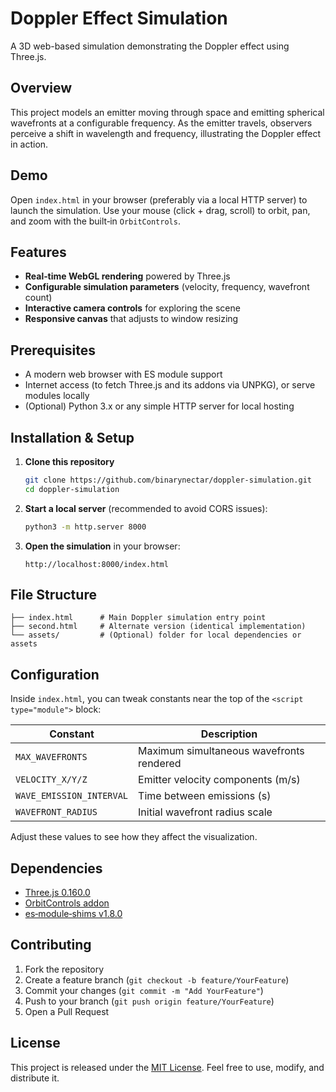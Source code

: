 # Doppler Effect Simulation

A 3D web-based simulation demonstrating the Doppler effect using Three.js.

## Overview

This project models an emitter moving through space and emitting spherical wavefronts at a configurable frequency. As the emitter travels, observers perceive a shift in wavelength and frequency, illustrating the Doppler effect in action.

## Demo

Open `index.html` in your browser (preferably via a local HTTP server) to launch the simulation. Use your mouse (click + drag, scroll) to orbit, pan, and zoom with the built‑in `OrbitControls`.

## Features

* **Real‑time WebGL rendering** powered by Three.js
* **Configurable simulation parameters** (velocity, frequency, wavefront count)
* **Interactive camera controls** for exploring the scene
* **Responsive canvas** that adjusts to window resizing

## Prerequisites

* A modern web browser with ES module support
* Internet access (to fetch Three.js and its addons via UNPKG), or serve modules locally
* (Optional) Python 3.x or any simple HTTP server for local hosting

## Installation & Setup

1. **Clone this repository**

   ```bash
   git clone https://github.com/binarynectar/doppler-simulation.git
   cd doppler-simulation
   ```

2. **Start a local server** (recommended to avoid CORS issues):

   ```bash
   python3 -m http.server 8000
   ```

3. **Open the simulation** in your browser:

   ```
   http://localhost:8000/index.html
   ```

## File Structure

```
├── index.html      # Main Doppler simulation entry point
├── second.html     # Alternate version (identical implementation)
└── assets/         # (Optional) folder for local dependencies or assets
```

## Configuration

Inside `index.html`, you can tweak constants near the top of the `<script type="module">` block:

| Constant                 | Description                              |
| ------------------------ | ---------------------------------------- |
| `MAX_WAVEFRONTS`         | Maximum simultaneous wavefronts rendered |
| `VELOCITY_X/Y/Z`         | Emitter velocity components (m/s)        |
| `WAVE_EMISSION_INTERVAL` | Time between emissions (s)               |
| `WAVEFRONT_RADIUS`       | Initial wavefront radius scale           |

Adjust these values to see how they affect the visualization.

## Dependencies

* [Three.js 0.160.0](https://unpkg.com/three@0.160.0/build/three.module.js)
* [OrbitControls addon](https://unpkg.com/three@0.160.0/examples/jsm/controls/OrbitControls.js)
* [es‑module‑shims v1.8.0](https://unpkg.com/es-module-shims@1.8.0/dist/es-module-shims.js)

## Contributing

1. Fork the repository
2. Create a feature branch (`git checkout -b feature/YourFeature`)
3. Commit your changes (`git commit -m "Add YourFeature"`)
4. Push to your branch (`git push origin feature/YourFeature`)
5. Open a Pull Request

## License

This project is released under the [MIT License](LICENSE). Feel free to use, modify, and distribute it.
